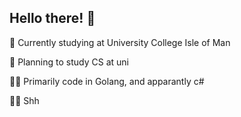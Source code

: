 ## Hello there! 👋

🏫 Currently studying at University College Isle of Man

🌱 Planning to study CS at uni

🧑‍💻 Primarily code in Golang, and apparantly c#

🏳️‍🌈 Shh
